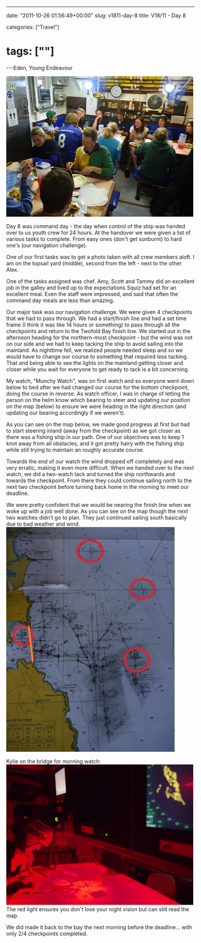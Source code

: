---

date: "2011-10-26 01:56:49+00:00"
slug: v1811-day-8
title: V18/11 - Day 8

categories: ["Travel"]
# tags: [""]
---Eden, Young Endeavour

![YE_dinner](ye_dinner.jpg)

Day 8 was command day - the day when control of the ship was handed over to us youth crew for 24 hours. At the handover we were given a list of various tasks to complete. From easy ones (don't get sunburnt) to hard one's (our navigation challenge).

One of our first tasks was to get a photo taken with all crew members aloft. I am on the topsail yard (middle), second from the left - next to the other Alex.

One of the tasks assigned was chef. Amy, Scott and Tammy did an excellent job in the galley and lived up to the expectations Squiz had set for an excellent meal. Even the staff were impressed, and said that often the command day meals are less than amazing.

Our major task was our navigation challenge. We were given 4 checkpoints that we had to pass through. We had a start/finish line and had a set time frame (I think it was like 14 hours or something) to pass through all the checkpoints and return to the Twofold Bay finish line. We started out in the afternoon heading for the northern-most checkpoint - but the wind was not on our side and we had to keep tacking the ship to avoid sailing into the mainland. As nighttime fell, we realized people needed sleep and so we would have to change our course to something that required less tacking. That and being able to see the lights on the mainland getting closer and closer while you wait for everyone to get ready to tack is a bit concerning.

My watch, "Munchy Watch", was on first watch and so everyone went down below to bed after we had changed our course for the bottom checkpoint, doing the course in reverse. As watch officer, I was in charge of letting the person on the helm know which bearing to steer and updating our position on the map (below) to ensure we were heading in the right direction (and updating our bearing accordingly if we weren't).

As you can see on the map below, we made good progress at first but had to start steering inland (away from the checkpoint) as we got closer as there was a fishing ship in our path. One of our objectives was to keep 1 knot away from all obstacles, and it got pretty hairy with the fishing ship while still trying to maintain an roughly accurate course.

Towards the end of our watch the wind dropped off completely and was very erratic, making it even more difficult. When we handed over to the next watch, we did a two-watch tack and turned the ship northwards and towards the checkpoint. From there they could continue sailing north to the next two checkpoint before turning back home in the morning to meet our deadline.

We were pretty confident that we would be nearing the finish line when we woke up with a job well done. As you can see on the map though the next two watches didn't go to plan. They just continued sailing south basically due to bad weather and wind.
![](MEMO0003.jpg)

Kylie on the bridge for morning watch:
![](PA270780.jpg)
The red light ensures you don't lose your night vision but can still read the map.

We did made it back to the bay the next morning before the deadline... with only 2/4 checkpoints completed.
